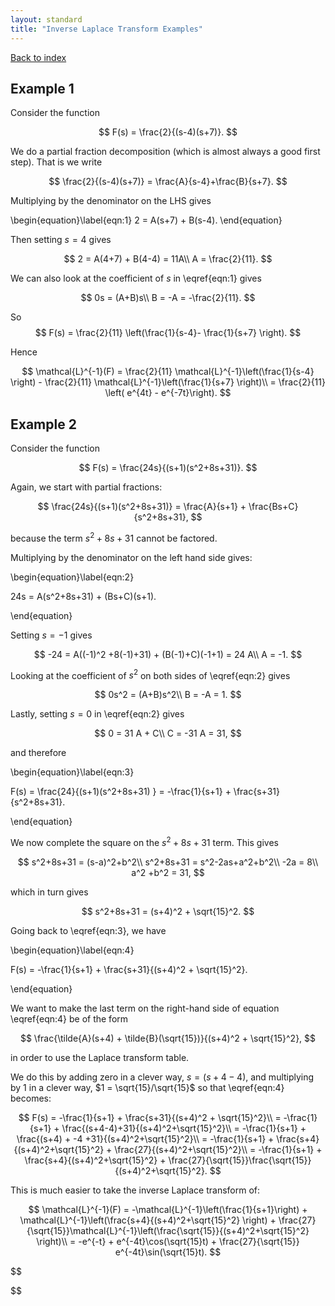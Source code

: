 ```yaml
---
layout: standard
title: "Inverse Laplace Transform Examples"
---
```




[Back to index](/../index.md)



## Example 1

Consider the function 


$$
F(s) = \frac{2}{(s-4)(s+7)}.
$$


We do a partial fraction decomposition (which is almost always a good first step). That is we write


$$
\frac{2}{(s-4)(s+7)} = \frac{A}{s-4}+\frac{B}{s+7}.
$$


Multiplying by the denominator on the LHS gives



\begin{equation}\label{eqn:1}
2 = A(s+7) + B(s-4).
\end{equation}



Then setting $s = 4$ gives 


$$
2 = A(4+7) + B(4-4) = 11A\\
A = \frac{2}{11}.
$$


We can also look at the coefficient of $s$  in \eqref{eqn:1} gives


$$
0s = (A+B)s\\
B = -A = -\frac{2}{11}.
$$


So
$$
F(s) = \frac{2}{11} \left(\frac{1}{s-4}- \frac{1}{s+7} \right).
$$




Hence


$$
\mathcal{L}^{-1}(F) = \frac{2}{11} \mathcal{L}^{-1}\left(\frac{1}{s-4} \right) - \frac{2}{11} \mathcal{L}^{-1}\left(\frac{1}{s+7} \right)\\
= \frac{2}{11} \left( e^{4t} - e^{-7t}\right).
$$




## Example 2



Consider the function


$$
F(s) = \frac{24s}{(s+1)(s^2+8s+31)}.
$$




Again, we start with partial fractions:


$$
\frac{24s}{(s+1)(s^2+8s+31)} = \frac{A}{s+1} + \frac{Bs+C}{s^2+8s+31},
$$


because the term $s^2+8s+31$ cannot be factored.



Multiplying by the denominator on the left hand side gives:



\begin{equation}\label{eqn:2}

24s = A(s^2+8s+31) + (Bs+C)(s+1).

\end{equation}



Setting $s = -1$ gives


$$
-24 = A((-1)^2 +8(-1)+31) + (B(-1)+C)(-1+1) = 24 A\\
A = -1.
$$


Looking at the coefficient of $s^2$ on both sides of \eqref{eqn:2} gives


$$
0s^2 = (A+B)s^2\\
B = -A = 1.
$$


Lastly, setting $s = 0$ in \eqref{eqn:2} gives


$$
0 = 31 A + C\\
C = -31 A = 31,
$$


and therefore



\begin{equation}\label{eqn:3}

F(s) = \frac{24}{(s+1)(s^2+8s+31) } = -\frac{1}{s+1} + \frac{s+31}{s^2+8s+31}.

\end{equation}





We now complete the square on the $s^2+8s+31$ term. This gives


$$
s^2+8s+31 = (s-a)^2+b^2\\
s^2+8s+31 = s^2-2as+a^2+b^2\\
-2a = 8\\
a^2 +b^2 = 31,
$$


which in turn gives


$$
s^2+8s+31 = (s+4)^2 + \sqrt{15}^2.
$$




Going back to \eqref{eqn:3}, we have



\begin{equation}\label{eqn:4}

F(s) = -\frac{1}{s+1} + \frac{s+31}{(s+4)^2 + \sqrt{15}^2}.

\end{equation}



We want to make the last term on the right-hand side of equation \eqref{eqn:4} be of the form


$$
\frac{\tilde{A}(s+4) + \tilde{B}(\sqrt{15})}{(s+4)^2 + \sqrt{15}^2},
$$


in order to use the Laplace transform table.



We do this by adding zero in a clever way, $s = (s+4-4)$, and multiplying by 1 in a clever way, $1 = \sqrt{15}/\sqrt{15}$ so that \eqref{eqn:4} becomes:


$$
F(s) = -\frac{1}{s+1} + \frac{s+31}{(s+4)^2 + \sqrt{15}^2}\\
= -\frac{1}{s+1} + \frac{(s+4-4)+31}{(s+4)^2+\sqrt{15}^2}\\
= -\frac{1}{s+1} + \frac{(s+4) + -4 +31}{(s+4)^2+\sqrt{15}^2}\\
= -\frac{1}{s+1} + \frac{s+4}{(s+4)^2+\sqrt{15}^2} + \frac{27}{(s+4)^2+\sqrt{15}^2}\\
= -\frac{1}{s+1} + \frac{s+4}{(s+4)^2+\sqrt{15}^2} + \frac{27}{\sqrt{15}}\frac{\sqrt{15}}{(s+4)^2+\sqrt{15}^2}.
$$


This is much easier to take the inverse Laplace transform of:


$$
\mathcal{L}^{-1}(F) = -\mathcal{L}^{-1}\left(\frac{1}{s+1}\right) + \mathcal{L}^{-1}\left(\frac{s+4}{(s+4)^2+\sqrt{15}^2} \right) + \frac{27}{\sqrt{15}}\mathcal{L}^{-1}\left(\frac{\sqrt{15}}{(s+4)^2+\sqrt{15}^2}  \right)\\
= -e^{-t} + e^{-4t}\cos(\sqrt{15}t) + \frac{27}{\sqrt{15}} e^{-4t}\sin(\sqrt{15}t).
$$









$$

$$


